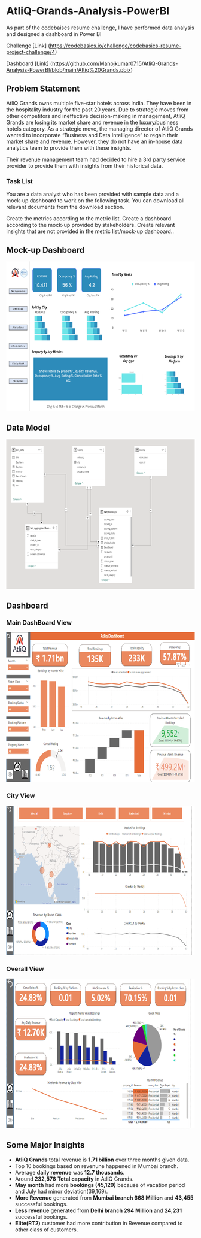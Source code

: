 # AtliQ-Grands-Analysis-PowerBI

As part of the codebaiscs resume challenge, I have performed data analysis and designed a dashboard in Power BI

Challenge [Link] (https://codebasics.io/challenge/codebasics-resume-project-challenge/4)

Dashboard [Link] (https://github.com/Manojkumar0715/AtliQ-Grands-Analysis-PowerBI/blob/main/Altiq%20Grands.pbix)


  ## Problem Statement

AtliQ Grands owns multiple five-star hotels across India. They have been in the hospitality industry for the past 20 years. Due to strategic moves from other competitors and ineffective decision-making in 
 management, AtliQ Grands are losing its market share and revenue in the luxury/business hotels category. As a strategic move, the managing director of AtliQ Grands wanted to incorporate “Business and Data 
 Intelligence” to regain their market share and revenue. However, they do not have an in-house data analytics team to provide them with these insights.

Their revenue management team had decided to hire a 3rd party service provider to provide them with insights from their historical data.

  ### Task List

You are a data analyst who has been provided with sample data and a mock-up dashboard to work on the following task. You can download all relevant documents from the download section.

Create the metrics according to the metric list.
Create a dashboard according to the mock-up provided by stakeholders.
Create relevant insights that are not provided in the metric list/mock-up dashboard..


   ## Mock-up Dashboard
   <p align="center">
  <img src="https://github.com/Manojkumar0715/AtliQ-Grands-Analysis-PowerBI/blob/main/mock%20up%20dashboard_atliq%20grands.png" height="400">
</p>
   
   ## Data Model 

<p align="center">
  <img src="https://github.com/Manojkumar0715/AtliQ-Grands-Analysis-PowerBI/blob/main/Model%20View.png" height="400">
</p>

  ## Dashboard

   ### Main DashBoard View 
<p align="center">
  <img src="https://github.com/Manojkumar0715/AtliQ-Grands-Analysis-PowerBI/blob/main/Main%20Dashboard.png" height="400">
</p>

   ### City View 
<p align="center">
  <img src="https://github.com/Manojkumar0715/AtliQ-Grands-Analysis-PowerBI/blob/main/City%20View.png" height="400">
</p>

   ### Overall View 
<p align="center">
  <img src="https://github.com/Manojkumar0715/AtliQ-Grands-Analysis-PowerBI/blob/main/Overall%20View.png" height="400">
</p>

 
  ## Some Major Insights
  - **AtliQ Grands** total revenue is **1.71 billion** over three months given data.
  - Top 10 bookings based on revenune happened in Mumbai branch.
  - Average **daily revenue** was **12.7 thousands**.
  - Around **232,576** **Total capacity** in AtliQ Grands.
  - **May month** had more **bookings (45,129)** because of vacation period and July had minor deviation(39,169).
  - **More Revenue** generated from **Mumbai branch 668 Million** and **43,455** successful bookings.
  - **Less revenue** generated from **Delhi branch 294 Million** and **24,231** successful bookings.
  - **Elite(RT2)** customer had more contribution in Revenue compared to other class of customers.
  
